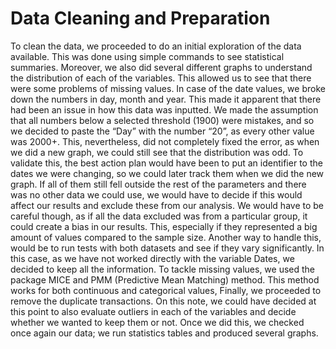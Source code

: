 # Data Cleaning and Preparation


To clean the data, we proceeded to do an initial exploration of the data available. This was done using simple commands to see statistical summaries. Moreover, we also did several different graphs to understand the distribution of each of the variables.
This allowed us to see that there were some problems of missing values. In case of the date values, we broke down the numbers in day, month and year. This made it apparent that there had been an issue in how this data was inputted. We made the assumption that all numbers below a selected threshold (1900) were mistakes, and so we decided to paste the “Day” with the number “20”, as every other value was 2000+. This, nevertheless, did not completely fixed the error, as when we did a new graph, we could still see that the distribution was odd. To validate this, the best action plan would have been to put an identifier to the dates we were changing, so we could later track them when we did the new graph. If all of them still fell outside the rest of the parameters and there was no other data we could use, we would have to decide if this would affect our results and exclude these from our analysis. We would have to be careful though, as if all the data excluded was from a particular group, it could create a bias in our results. This, especially if they represented a big amount of values compared to the sample size. Another way to handle this, would be to run tests with both datasets and see if they vary significantly. In this case, as we have not worked directly with the variable Dates, we decided to keep all the information. 
To tackle missing values, we used the package MICE and PMM (Predictive Mean Matching) method. This method works for both continuous and categorical values, 
Finally, we proceeded to remove the duplicate transactions. 
On this note, we could have decided at this point to also evaluate outliers in each of the variables and decide whether we wanted to keep them or not. 
Once we did this, we checked once again our data; we run statistics tables and produced several graphs.
